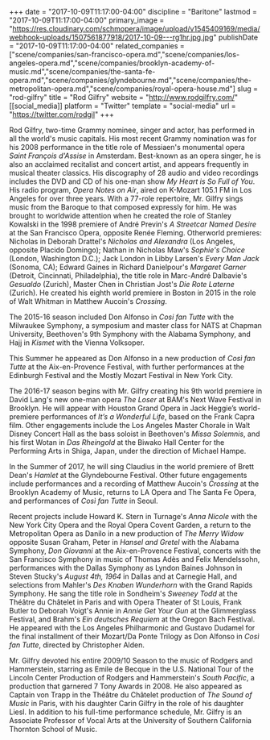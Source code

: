 +++
date = "2017-10-09T11:17:00-04:00"
discipline = "Baritone"
lastmod = "2017-10-09T11:17:00-04:00"
primary_image = "https://res.cloudinary.com/schmopera/image/upload/v1545409169/media/webhook-uploads/1507561877918/2017-10-09---rg1hr.jpg.jpg"
publishDate = "2017-10-09T11:17:00-04:00"
related_companies = ["scene/companies/san-francisco-opera.md","scene/companies/los-angeles-opera.md","scene/companies/brooklyn-academy-of-music.md","scene/companies/the-santa-fe-opera.md","scene/companies/glyndebourne.md","scene/companies/the-metropolitan-opera.md","scene/companies/royal-opera-house.md"]
slug = "rod-gilfry"
title = "Rod Gilfry"
website = "http://www.rodgilfry.com/"
[[social_media]]
platform = "Twitter"
template = "social-media"
url = "https://twitter.com/rodgil"
+++

Rod Gilfry, two-time Grammy nominee, singer and actor, has performed in all the world's music capitals. His most recent Grammy nomination was for his 2008 performance in the title role of Messiaen's monumental opera *Saint François d'Assise* in Amsterdam. Best-known as an opera singer, he is also an acclaimed recitalist and concert artist, and appears frequently in musical theater classics. His discography of 28 audio and video recordings includes the DVD and CD of his one-man show *My Heart is So Full of You*. His radio program, *Opera Notes on Air*, aired on K-Mozart 105.1 FM in Los Angeles for over three years. With a 77-role repertoire, Mr. Gilfry sings music from the Baroque to that composed expressly for him. He was brought to worldwide attention when he created the role of Stanley Kowalski in the 1998 premiere of André Previn's *A Streetcar Named Desire* at the San Francisco Opera, opposite Renée Fleming. Otherworld premieres: Nicholas in Deborah Drattel's *Nicholas and Alexandra* (Los Angeles, opposite Placido Domingo); Nathan in Nicholas Maw's *Sophie's Choice* (London, Washington D.C.); Jack London in Libby Larsen's *Every Man Jack* (Sonoma, CA); Edward Gaines in Richard Danielpour's *Margaret Garner* (Detroit, Cincinnati, Philadelphia), the title role in Marc-André Dalbavie's *Gesualdo* (Zurich), Master Chen in Christian Jost's *Die Rote Laterne* (Zurich). He created his eighth world premiere in Boston in 2015 in the role of Walt Whitman in Matthew Aucoin's *Crossing*. 

The 2015-16 season included Don Alfonso in *Cosi fan Tutte* with the Milwaukee Symphony, a symposium and master class for NATS at Chapman University, Beethoven's 9th Symphony with the Alabama Symphony, and Hajj in *Kismet* with the Vienna Volksoper. 

This Summer he appeared as Don Alfonso in a new production of *Così fan Tutte* at the Aix-en-Provence Festival, with further performances at the Edinburgh Festival and the Mostly Mozart Festival in New York City.  

The 2016-17 season begins with Mr. Gilfry creating his 9th world premiere in David Lang's new one-man opera *The Loser* at BAM's Next Wave Festival in Brooklyn. He will appear with Houston Grand Opera in Jack Heggie’s world-premiere performances of *It’s a Wonderful Life*, based on the Frank Capra film. Other engagements include the Los Angeles Master Chorale in Walt Disney Concert Hall as the bass soloist in Beethoven's *Missa Solemnis*, and his first Wotan in *Das Rheingold* at the Biwako Hall Center for the Performing Arts in Shiga, Japan, under the direction of Michael Hampe.  

In the Summer of 2017, he will sing Claudius in the world premiere of Brett Dean's *Hamlet* at the Glyndebourne Festival. Other future engagements include performances and a recording of Matthew Aucoin's *Crossing* at the Brooklyn Academy of Music, returns to LA Opera and The Santa Fe Opera, and performances of *Così fan Tutte* in Seoul.  

Recent projects include Howard K. Stern in Turnage's *Anna Nicole* with the New York City Opera and the Royal Opera Covent Garden, a return to the Metropolitan Opera as Danilo in a new production of *The Merry Widow* opposite Susan Graham, Peter in *Hansel and Gretel* with the Alabama Symphony, *Don Giovanni* at the Aix-en-Provence Festival, concerts with the San Francisco Symphony in music of Thomas Adès and Felix Mendelssohn, performances with the Dallas Symphony as Lyndon Baines Johnson in Steven Stucky's *August 4th, 1964* in Dallas and at Carnegie Hall, and selections from Mahler's *Des Knaben Wunderhorn* with the Grand Rapids Symphony. He sang the title role in Sondheim's *Sweeney Todd* at the Théâtre du Châtelet in Paris and with Opera Theater of St Louis, Frank Butler to Deborah Voigt's Annie in *Annie Get Your Gun* at the Glimmerglass Festival, and Brahm's *Ein deutsches Requiem* at the Oregon Bach Festival. He appeared with the Los Angeles Philharmonic and Gustavo Dudamel for the final installment of their Mozart/Da Ponte Trilogy as Don Alfonso in *Così fan Tutte*, directed by Christopher Alden.

Mr. Gilfry devoted his entire 2009/10 Season to the music of Rodgers and Hammerstein, starring as Emile de Becque in the U.S. National Tour of the Lincoln Center Production of Rodgers and Hammerstein's *South Pacific*, a production that garnered 7 Tony Awards in 2008. He also appeared as Captain von Trapp in the Théâtre du Châtelet production of *The Sound of Music* in Paris, with his daughter Carin Gilfry in the role of his daughter Liesl.  In addition to his full-time performance schedule, Mr. Gilfry is an Associate Professor of Vocal Arts at the University of Southern California Thornton School of Music.
